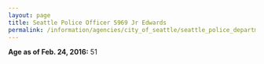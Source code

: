 ```yaml
---
layout: page
title: Seattle Police Officer 5969 Jr Edwards
permalink: /information/agencies/city_of_seattle/seattle_police_department/copbook/5969/
---
```


**Age as of Feb. 24, 2016:** 51
